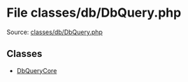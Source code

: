 File classes/db/DbQuery.php
=========

Source: [classes/db/DbQuery.php](https://github.com/PrestaShop/PrestaShop/blob/1.5.0.5/classes/db/DbQuery.php)


Classes
-------

* [DbQueryCore](class.DbQueryCore.md)


